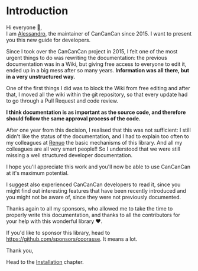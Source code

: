 # Introduction

Hi everyone :wave:,<br>
I am [Alessandro](https://github.com/coorasse), the maintainer of CanCanCan since 2015. I want to present you this new guide for developers.

Since I took over the CanCanCan project in 2015, I felt one of the most urgent things to do was rewriting the documentation:
the previous documentation was in a Wiki, but giving free access to everyone to edit it, ended up in a big mess after so many years.
**Information was all there, but in a very unstructured way.**

One of the first things I did was to block the Wiki from free editing and after that, I moved all the wiki within the git repository, so that every update had to go through a Pull Request and code review.

**I think documentation is as important as the source code, and therefore should follow the same approval process of the code.**

After one year from this decision, I realised that this was not sufficient: I still didn't like the status of the documentation,
and I had to explain too often to my colleagues at [Renuo](https://renuo.ch) the basic mechanisms of this library.
And all my colleagues are all very smart people!!
So I understood that we were still missing a well structured developer documentation.

I hope you'll appreciate this work and you'll now be able to use CanCanCan at it's maximum potential.

I suggest also experienced CanCanCan developers to read it, since you might find out interesting features that have been recently introduced and you might not be aware of, since they were not previously documented.

Thanks again to all my sponsors, who allowed me to take the time to properly write this documentation, and thanks to all the contributors for your help with this wonderful library :heart:.

If you'd like to sponsor this library, head to <https://github.com/sponsors/coorasse>. It means a lot.

Thank you,

<VPTeamMembers size="small" :members="members" />

Head to the [Installation](./installation.md) chapter.

<script setup>
import { VPTeamMembers } from 'vitepress/theme'

const members = [
  {
    avatar: 'https://avatars.githubusercontent.com/u/1319150',
    name: 'Alessandro Rodi',
    title: 'Maintainer',
    sponsor: 'https://github.com/sponsors/coorasse',
    links: [
      { icon: 'github', link: 'https://github.com/coorasse' },
      { icon: 'twitter', link: 'https://twitter.com/coorasse' }
    ]
  },
]
</script>
